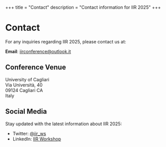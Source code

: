 +++
title = "Contact"
description = "Contact information for IIR 2025"
+++

# Contact

For any inquiries regarding IIR 2025, please contact us at:

**Email**: [iirconference@outlook.it](mailto:iirconference@outlook.it)

## Conference Venue

University of Cagliari  
Via Università, 40  
09124 Cagliari CA  
Italy

## Social Media

Stay updated with the latest information about IIR 2025:

- Twitter: [@iir_ws](https://x.com/iir_conf)
- LinkedIn: [IIR Workshop](https://www.linkedin.com/in/iir-conference-42819a362/)